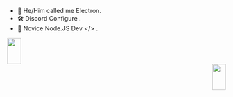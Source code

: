 - 👋 He/Him called me Electron.
- 🛠 Discord Configure .
- 🎈 Novice Node.JS Dev </> .


<div align="left">
<img src="https://cdn.discordapp.com/attachments/850635957035728940/970993269964169256/20220503_143626_0000.jpg" align="center" height="60" style="width: 25%" />
</div>


<div align="right">
<img src="https://cdn.discordapp.com/attachments/850635957035728940/970993270387802153/20220503_143336_0000.jpg" align="center" height="60" style="width: 25%" />
</div>
